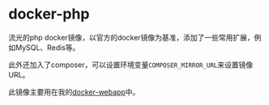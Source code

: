 # docker-php
流光的php docker镜像，以官方的docker镜像为基准，添加了一些常用扩展，例如MySQL、Redis等。

此外还加入了composer，可以设置环境变量`COMPOSER_MIRROR_URL`来设置镜像URL。

此镜像主要用在我的[docker-webapp](https://github.com/liuguangw/docker-webapp)中。

